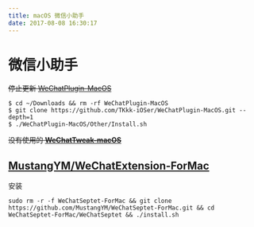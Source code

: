 ```yaml
---
title: macOS 微信小助手
date: 2017-08-08 16:30:17
---
```


# 微信小助手



<!--more-->

~~停止更新 [WeChatPlugin-MacOS](https://github.com/TKkk-iOSer/WeChatPlugin-MacOS)~~

```shell
$ cd ~/Downloads && rm -rf WeChatPlugin-MacOS
$ git clone https://github.com/TKkk-iOSer/WeChatPlugin-MacOS.git --depth=1
$ ./WeChatPlugin-MacOS/Other/Install.sh
```



~~没有使用的 [**WeChatTweak-macOS**](https://github.com/Sunnyyoung/WeChatTweak-macOS)~~



## [MustangYM/WeChatExtension-ForMac](https://github.com/MustangYM/WeChatExtension-ForMac)

安装

```
sudo rm -r -f WeChatSeptet-ForMac && git clone https://github.com/MustangYM/WeChatSeptet-ForMac.git && cd WeChatSeptet-ForMac/WeChatSeptet && ./install.sh
```

